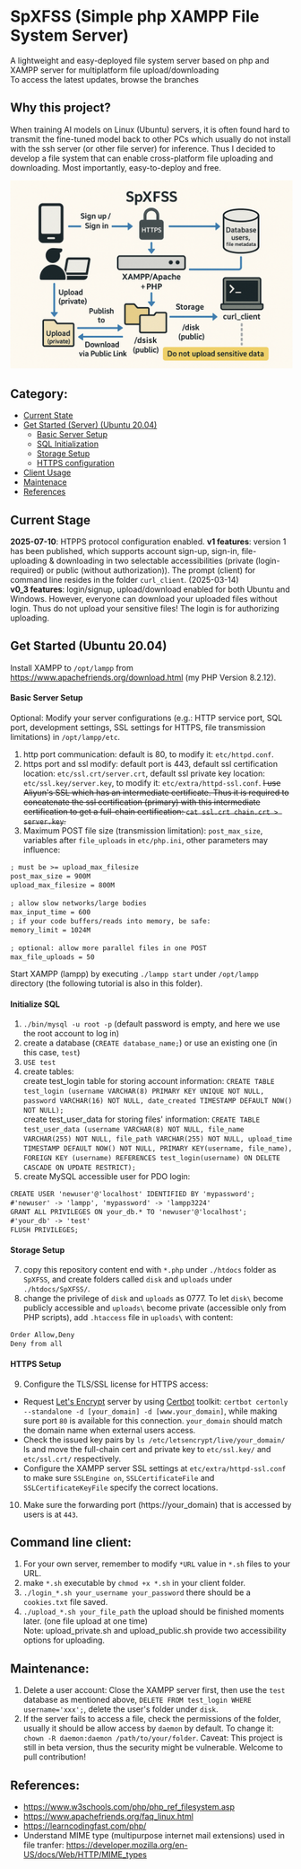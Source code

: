 # SpXFSS (Simple php XAMPP File System Server)
A lightweight and easy-deployed file system server based on php and XAMPP server for multiplatform file upload/downloading<br>
To access the latest updates, browse the branches

## Why this project?
When training AI models on Linux (Ubuntu) servers, it is often found hard to transmit the fine-tuned model back to other PCs which usually do not install with the ssh server (or other file server) for inference. Thus I decided to develop a file system that can enable cross-platform file uploading and downloading. Most importantly, easy-to-deploy and free.


<img width="640" alt="image" src=".demonstration images/SpXFSS_AI.png">



## Category:
* [Current State](#current-stage)
* [Get Started (Server) (Ubuntu 20.04)](#get-started-ubuntu-2004)
   * [Basic Server Setup](#basic-server-setup)
   * [SQL Initialization](#initialize-sql)
   * [Storage Setup](#storage-setup)
   * [HTTPS configuration](#https-setup)
* [Client Usage](#command-line-client)
* [Maintenace](#maintenance)
* [References](#references)

## Current Stage
<b>2025-07-10</b>: HTPPS protocol configuration enabled.
<b>v1 features</b>: version 1 has been published, which supports account sign-up, sign-in, file-uploading & downloading in two selectable accessibilities (private (login-required) or public (without authorization)). The prompt (client) for command line resides in the folder ```curl_client```. (2025-03-14) \
<b>v0_3 features</b>: login/signup, upload/download enabled for both Ubuntu and Windows. However, everyone can download your uploaded files without login. Thus do not upload your sensitive files! The login is for authorizing uploading.

## Get Started (Ubuntu 20.04)

Install XAMPP to ```/opt/lampp``` from https://www.apachefriends.org/download.html (my PHP Version 8.2.12).

#### Basic Server Setup
Optional: Modify your server configurations (e.g.: HTTP service port, SQL port, development settings, SSL settings for HTTPS, file transmission limitations) in ```/opt/lampp/etc```. 
1. http port communication: default is 80, to modify it: ```etc/httpd.conf```.
2. https port and ssl modify: default port is 443, default ssl certification location: ```etc/ssl.crt/server.crt```, default ssl private key location: ```etc/ssl.key/server.key```, to modify it: ```etc/extra/httpd-ssl.conf```. <del>I use Aliyun's SSL which has an intermediate certificate. Thus it is required to concatenate the ssl certification (primary) with this intermediate certification to get a full-chain certification: ```cat ssl.crt chain.crt > server.key```.</del>
3. Maximum POST file size (transmission limitation): ```post_max_size```, variables after ```file_uploads``` in ```etc/php.ini```, other parameters may influence:
```
; must be >= upload_max_filesize
post_max_size = 900M
upload_max_filesize = 800M

; allow slow networks/large bodies
max_input_time = 600
; if your code buffers/reads into memory, be safe:
memory_limit = 1024M

; optional: allow more parallel files in one POST
max_file_uploads = 50

```

Start XAMPP (lampp) by executing ```./lampp start``` under ```/opt/lampp``` directory (the following tutorial is also in this folder).

#### Initialize SQL
1. ```./bin/mysql -u root -p``` (default password is empty, and here we use the root account to log in)
2. create a database (```CREATE database_name;```) or use an existing one (in this case, ```test```)
3. ```USE test```
4. create tables: <br>
   create test_login table for storing account information: ```CREATE TABLE test_login (username VARCHAR(8) PRIMARY KEY UNIQUE NOT NULL, password VARCHAR(16) NOT NULL, date_created TIMESTAMP DEFAULT NOW() NOT NULL);``` <br>
   create test_user_data for storing files' information: ```CREATE TABLE test_user_data (username VARCHAR(8) NOT NULL, file_name VARCHAR(255) NOT NULL, file_path VARCHAR(255) NOT NULL, upload_time TIMESTAMP DEFAULT NOW() NOT NULL, PRIMARY KEY(username, file_name), FOREIGN KEY (username) REFERENCES test_login(username) ON DELETE CASCADE ON UPDATE RESTRICT);```
5. create MySQL accessible user for PDO login:
```
CREATE USER 'newuser'@'localhost' IDENTIFIED BY 'mypassword';  #'newuser' -> 'lampp', 'mypassword' -> 'lampp3224'
GRANT ALL PRIVILEGES ON your_db.* TO 'newuser'@'localhost';  #'your_db' -> 'test'
FLUSH PRIVILEGES;
```

#### Storage Setup
7. copy this repository content end with ```*.php``` under ```./htdocs``` folder as ```SpXFSS```, and create folders called ```disk``` and ```uploads``` under ```./htdocs/SpXFSS/```.
8. change the privilege of ```disk``` and ```uploads``` as 0777. To let ```disk\``` become publicly accessible and ```uploads\``` become private (accessible only from PHP scripts), add ```.htaccess``` file in ```uploads\``` with content:
```
Order Allow,Deny
Deny from all
```
#### HTTPS Setup
9. Configure the TLS/SSL license for HTTPS access:
* Request [Let's Encrypt](https://letsencrypt.org/) server by using [Certbot](https://certbot.eff.org/) toolkit: ```certbot certonly --standalone -d [your_domain] -d [www.your_domain]```, while making sure port ```80``` is available for this connection. ```your_domain``` should match the domain name when external users access.
* Check the issued key pairs by ```ls /etc/letsencrypt/live/your_domain/``` ls  and move the full-chain cert and private key to ```etc/ssl.key/``` and ```etc/ssl.crt/``` respectively.
* Configure the XAMPP server SSL settings at ```etc/extra/httpd-ssl.conf``` to make sure ```SSLEngine on```, ```SSLCertificateFile``` and ```SSLCertificateKeyFile``` specify the correct locations.

10. Make sure the forwarding port (https://your_domain) that is accessed by users is at ```443```.

## Command line client: 
1. For your own server, remember to modify ```*URL``` value in ```*.sh``` files to your URL.
2. make ```*.sh``` executable by ```chmod +x *.sh``` in your client folder.
3. ```./login_*.sh your_username your_password``` there should be a ```cookies.txt``` file saved.
4. ```./upload_*.sh your_file_path``` the upload should be finished moments later. (one file upload at one time) <BR>
Note: upload_private.sh and upload_public.sh provide two accessibility options for uploading.

## Maintenance:
1. Delete a user account: Close the XAMPP server first, then use the ```test``` database as mentioned above, ```DELETE FROM test_login WHERE username='xxx';```, delete the user's folder under ```disk```.
2. If the server fails to access a file, check the permissions of the folder, usually it should be allow access by ```daemon``` by default. To change it: ```chown -R daemon:daemon /path/to/your/folder```.
Caveat: This project is still in beta version, thus the security might be vulnerable. Welcome to pull contribution!
   
## References:
* https://www.w3schools.com/php/php_ref_filesystem.asp
* https://www.apachefriends.org/faq_linux.html
* https://learncodingfast.com/php/
* Understand MIME type (multipurpose internet mail extensions) used in file tranfer: https://developer.mozilla.org/en-US/docs/Web/HTTP/MIME_types
